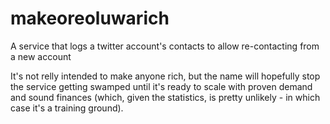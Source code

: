 # makeoreoluwarich
A service that logs a twitter account's contacts to allow re-contacting from a new account

It's not relly intended to make anyone rich, but the name will
hopefully stop the service getting swamped until it's ready to
scale with proven demand and sound finances (which, given the
statistics, is pretty unlikely - in which case it's a training
ground).
